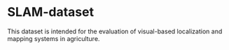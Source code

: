 # SLAM-dataset
This dataset is intended for the evaluation of visual-based localization and mapping systems in agriculture.
